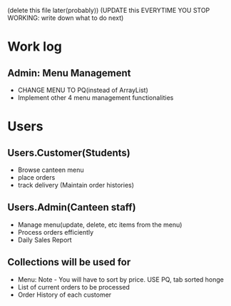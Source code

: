 (delete this file later(probably))
(UPDATE this EVERYTIME YOU STOP WORKING: write down what to do next)

# Work log
## Admin: Menu Management
- CHANGE MENU TO PQ(instead of ArrayList)
- Implement other 4 menu management functionalities

# Users
## Users.Customer(Students)
- Browse canteen menu
- place orders
- track delivery
(Maintain order histories)


## Users.Admin(Canteen staff)
- Manage menu(update, delete, etc items from the menu)
- Process orders efficiently
- Daily Sales Report

## Collections will be used for
- Menu: Note - You will have to sort by price. USE PQ, tab sorted honge
- List of current orders to be processed
- Order History of each customer
